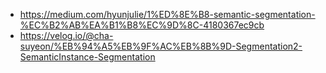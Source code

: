 - https://medium.com/hyunjulie/1%ED%8E%B8-semantic-segmentation-%EC%B2%AB%EA%B1%B8%EC%9D%8C-4180367ec9cb
- https://velog.io/@cha-suyeon/%EB%94%A5%EB%9F%AC%EB%8B%9D-Segmentation2-SemanticInstance-Segmentation
